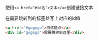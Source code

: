 使用`<a href="#id名">文本</a>`创建链接文本

在需要跳转到的标签处写上对应的id值
```html
<a href="#gogogo">测试锚点</a>
<div id="gogogo">需要跳转到这里</div>
```